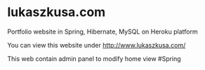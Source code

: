 # lukaszkusa.com
Portfolio website in Spring, Hibernate, MySQL on Heroku platform

You can view this website under http://www.lukaszkusa.com/

This web contain admin panel to modify home view
#Spring
